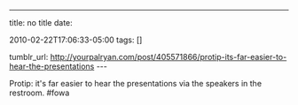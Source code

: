 ---
title: no title
date:

 2010-02-22T17:06:33-05:00 
tags:  []

tumblr_url:
http://yourpalryan.com/post/405571866/protip-its-far-easier-to-hear-the-presentations
\-\--

Protip: it's far easier to hear the presentations via the speakers in
the restroom. \#fowa
